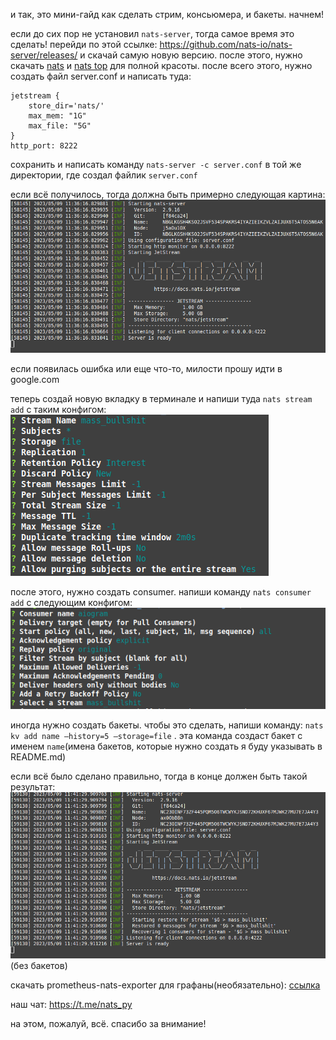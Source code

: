 и так, это мини-гайд как сделать стрим, консьюмера, и бакеты. начнем!

если до сих пор не установил `nats-server`, тогда самое время это сделать!
перейди по этой ссылке: https://github.com/nats-io/nats-server/releases/ и скачай самую новую версию. после этого, нужно скачать [nats](https://github.com/nats-io/natscli/releases) и [nats top](https://github.com/nats-io/nats-top/releases) для полной красоты. после всего этого, нужно создать файл server.conf и написать туда:
```
jetstream {
    store_dir='nats/'
    max_mem: "1G"
    max_file: "5G"
}
http_port: 8222
```
сохранить и написать команду `nats-server -c server.conf` в той же директории, где создал файлик `server.conf`

если всё получилось, тогда должна быть примерно следующая картина:
![image.png](image.png)

если появилась ошибка или еще что-то, милости прошу идти в google.com

теперь создай новую вкладку в терминале и напиши туда `nats stream add` с таким конфигом:
![img_1.png](img_1.png)

после этого, нужно создать consumer. напиши команду `nats consumer add` с следующим конфигом:
![img_2.png](img_2.png)

иногда нужно создать бакеты. чтобы это сделать, напиши команду: `nats kv add name —history=5 —storage=file` . эта команда создаст бакет с именем `name`(имена бакетов, которые нужно создать я буду указывать в README.md)

если всё было сделано правильно, тогда в конце должен быть такой результат:
![after.png](after.png)
(без бакетов)


скачать prometheus-nats-exporter для графаны(необязательно): [ссылка](https://github.com/nats-io/prometheus-nats-exporter/releases)

наш чат: https://t.me/nats_py

на этом, пожалуй, всё. спасибо за внимание!
